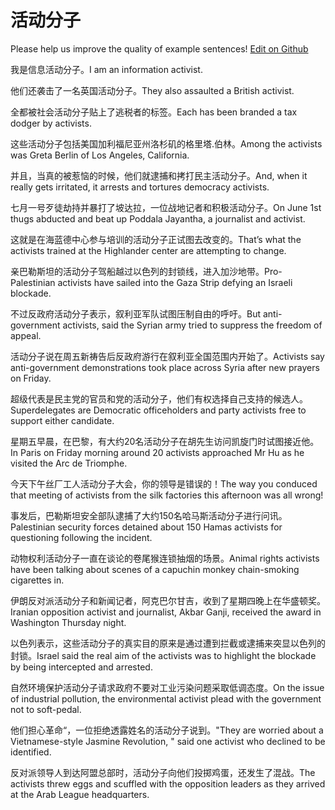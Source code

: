 # 活动分子

Please help us improve the quality of example sentences! [Edit on Github](https://github.com/jiyushe/jiyu-example-sentence-source/blob/main/chinese/huodongfenzi.md)

<p><span class="chinese">我是信息活动分子。</span><span class="english">I am an information activist.</span></p>

<p><span class="chinese">他们还袭击了一名英国活动分子。</span><span class="english">They also assaulted a British activist.</span></p>

<p><span class="chinese">全都被社会活动分子贴上了逃税者的标签。</span><span class="english">Each has been branded a tax dodger by activists.</span></p>

<p><span class="chinese">这些活动分子包括美国加利福尼亚州洛杉矶的格里塔.伯林。</span><span class="english">Among the activists was Greta Berlin of Los Angeles, California.</span></p>

<p><span class="chinese">并且，当真的被惹恼的时候，他们就逮捕和拷打民主活动分子。</span><span class="english">And, when it really gets irritated, it arrests and tortures democracy activists.</span></p>

<p><span class="chinese">七月一号歹徒劫持并暴打了坡达拉，一位战地记者和积极活动分子。</span><span class="english">On June 1st thugs abducted and beat up Poddala Jayantha, a journalist and activist.</span></p>

<p><span class="chinese">这就是在海蓝德中心参与培训的活动分子正试图去改变的。</span><span class="english">That’s what the activists trained at the Highlander center are attempting to change.</span></p>

<p><span class="chinese">亲巴勒斯坦的活动分子驾船越过以色列的封锁线，进入加沙地带。</span><span class="english">Pro-Palestinian activists have sailed into the Gaza Strip defying an Israeli blockade.</span></p>

<p><span class="chinese">不过反政府活动分子表示，叙利亚军队试图压制自由的呼吁。</span><span class="english">But anti-government activists, said the Syrian army tried to suppress the freedom of appeal.</span></p>

<p><span class="chinese">活动分子说在周五新祷告后反政府游行在叙利亚全国范围内开始了。</span><span class="english">Activists say anti-government demonstrations took place across Syria after new prayers on Friday.</span></p>

<p><span class="chinese">超级代表是民主党的官员和党的活动分子，他们有权选择自己支持的候选人。</span><span class="english">Superdelegates are Democratic officeholders and party activists free to support either candidate.</span></p>

<p><span class="chinese">星期五早晨，在巴黎，有大约20名活动分子在胡先生访问凯旋门时试图接近他。</span><span class="english">In Paris on Friday morning around 20 activists approached Mr Hu as he visited the Arc de Triomphe.</span></p>

<p><span class="chinese">今天下午丝厂工人活动分子大会，你的领导是错误的！</span><span class="english">The way you conduced that meeting of activists from the silk factories this afternoon was all wrong!</span></p>

<p><span class="chinese">事发后，巴勒斯坦安全部队逮捕了大约150名哈马斯活动分子进行问讯。</span><span class="english">Palestinian security forces detained about 150 Hamas activists for questioning following the incident.</span></p>

<p><span class="chinese">动物权利活动分子一直在谈论的卷尾猴连锁抽烟的场景。</span><span class="english">Animal rights activists have been talking about scenes of a capuchin monkey chain-smoking cigarettes in.</span></p>

<p><span class="chinese">伊朗反对派活动分子和新闻记者，阿克巴尔甘吉，收到了星期四晚上在华盛顿奖。</span><span class="english">Iranian opposition activist and journalist, Akbar Ganji, received the award in Washington Thursday night.</span></p>

<p><span class="chinese">以色列表示，这些活动分子的真实目的原来是通过遭到拦截或逮捕来突显以色列的封锁。</span><span class="english">Israel said the real aim of the activists was to highlight the blockade by being intercepted and arrested.</span></p>

<p><span class="chinese">自然环境保护活动分子请求政府不要对工业污染问题采取低调态度。</span><span class="english">On the issue of industrial pollution, the environmental activist plead with the government not to soft-pedal.</span></p>

<p><span class="chinese">他们担心革命“，一位拒绝透露姓名的活动分子说到。</span><span class="english">"They are worried about a Vietnamese-style Jasmine Revolution, " said one activist who declined to be identified.</span></p>

<p><span class="chinese">反对派领导人到达阿盟总部时，活动分子向他们投掷鸡蛋，还发生了混战。</span><span class="english">The activists threw eggs and scuffled with the opposition leaders as they arrived at the Arab League headquarters.</span></p>

